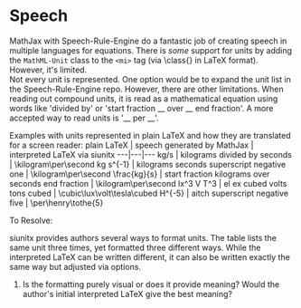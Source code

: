 # Speech

MathJax with Speech-Rule-Engine do a fantastic job of creating speech in multiple 
languages for equations.  There is *some* support for units by adding the `MathML-Unit` 
class to the `<mi>` tag (via \class{} in LaTeX format).  However, it's limited.  
Not every unit is represented.  One option would be to expand the unit list in the
Speech-Rule-Engine repo.  However, there are other limitations.  When reading out
compound units, it is read as a mathematical equation using words like 'divided by' 
or 'start fraction __ over __ end fraction'.  A more accepted way to read units
is '__ per __'.


Examples with units represented in plain LaTeX and how they are translated for a 
screen reader:
plain LaTeX | speech generated by MathJax                           | interpreted LaTeX via siunitx
---|---|---
kg/s        | kilograms divided by seconds                          | \kilogram\per\second 
kg s^{-1}   | kilograms seconds superscript negative one            | \kilogram\per\second
\frac{kg}{s} | start fraction kilograms over seconds end fraction   | \kilogram\per\second
lx^3 V T^3  | el ex cubed volts tons cubed                          | \cubic\lux\volt\tesla\cubed
H^{-5}      | aitch superscript negative five                       | \per\henry\tothe{5}

To Resolve:

siunitx provides authors several ways to format units.  The table lists the same 
unit three times,  yet formatted three different ways.  While the interpreted LaTeX
can be written different, it can also be written exactly the same way but adjusted
via options.  

1. Is the formatting purely visual or does it provide meaning?  Would the author's 
initial interpreted LaTeX give the best meaning?
